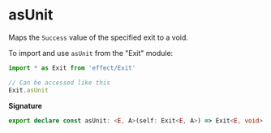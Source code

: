 # asUnit

Maps the `Success` value of the specified exit to a void.

To import and use `asUnit` from the "Exit" module:

```ts
import * as Exit from 'effect/Exit'

// Can be accessed like this
Exit.asUnit
```

**Signature**

```ts
export declare const asUnit: <E, A>(self: Exit<E, A>) => Exit<E, void>
```
